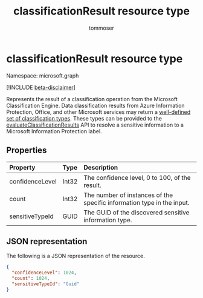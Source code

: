 ﻿---
title: "classificationResult resource type"
description: "Represents the result of a classification request."
localization_priority: Normal
author: "tommoser"
ms.prod: "microsoft-identity-platform"
doc_type: "resourcePageType"
---

# classificationResult resource type

Namespace: microsoft.graph

[!INCLUDE [beta-disclaimer](../../includes/beta-disclaimer.md)]

Represents the result of a classification operation from the Microsoft Classification Engine. Data classification results from Azure Information Protection, Office, and other Microsoft services may return a [well-defined set of classification types](/office365/securitycompliance/what-the-sensitive-information-types-look-for). These types can be provided to the [evaluateClassificationResults](../api/informationprotectionlabel-evaluateclassificationresults.md) API to resolve a sensitive information to a Microsoft Information Protection label. 

## Properties

| Property        | Type  | Description                                                            |
| :-------------- | :---- | :--------------------------------------------------------------------- |
| confidenceLevel | Int32 | The confidence level, 0 to 100, of the result.                         |
| count           | Int32 | The number of instances of the specific information type in the input. |
| sensitiveTypeId | GUID  | The GUID of the discovered sensitive information type.                 |

## JSON representation

The following is a JSON representation of the resource.

<!-- {
  "blockType": "resource",
  "optionalProperties": [

  ],
  "@odata.type": "microsoft.graph.classificationResult",
  "baseType": null
}-->

```json
{
  "confidenceLevel": 1024,
  "count": 1024,
  "sensitiveTypeId": "Guid"
}
```

<!-- uuid: 16cd6b66-4b1a-43a1-adaf-3a886856ed98
2019-02-04 14:57:30 UTC -->

<!-- {
  "type": "#page.annotation",
  "description": "classificationResult resource",
  "keywords": "",
  "section": "documentation",
  "tocPath": ""
}-->
